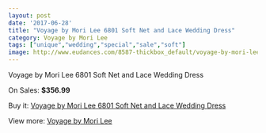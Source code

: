 ```yaml
---
layout: post
date: '2017-06-28'
title: "Voyage by Mori Lee 6801 Soft Net and Lace Wedding Dress"
category: Voyage by Mori Lee
tags: ["unique","wedding","special","sale","soft"]
image: http://www.eudances.com/8587-thickbox_default/voyage-by-mori-lee-6801-soft-net-and-lace-wedding-dress.jpg
---
```

Voyage by Mori Lee 6801 Soft Net and Lace Wedding Dress

On Sales: **$356.99**
<a href="https://www.eudances.com/en/voyage-by-mori-lee/2915-voyage-by-mori-lee-6801-soft-net-and-lace-wedding-dress.html"><amp-img layout="responsive" width="600" height="600" src="//www.eudances.com/8587-thickbox_default/voyage-by-mori-lee-6801-soft-net-and-lace-wedding-dress.jpg" alt="Voyage by Mori Lee 6801 Soft Net and Lace Wedding Dress 0" /></a>
<a href="https://www.eudances.com/en/voyage-by-mori-lee/2915-voyage-by-mori-lee-6801-soft-net-and-lace-wedding-dress.html"><amp-img layout="responsive" width="600" height="600" src="//www.eudances.com/8591-thickbox_default/voyage-by-mori-lee-6801-soft-net-and-lace-wedding-dress.jpg" alt="Voyage by Mori Lee 6801 Soft Net and Lace Wedding Dress 1" /></a>
<a href="https://www.eudances.com/en/voyage-by-mori-lee/2915-voyage-by-mori-lee-6801-soft-net-and-lace-wedding-dress.html"><amp-img layout="responsive" width="600" height="600" src="//www.eudances.com/8590-thickbox_default/voyage-by-mori-lee-6801-soft-net-and-lace-wedding-dress.jpg" alt="Voyage by Mori Lee 6801 Soft Net and Lace Wedding Dress 2" /></a>
<a href="https://www.eudances.com/en/voyage-by-mori-lee/2915-voyage-by-mori-lee-6801-soft-net-and-lace-wedding-dress.html"><amp-img layout="responsive" width="600" height="600" src="//www.eudances.com/8589-thickbox_default/voyage-by-mori-lee-6801-soft-net-and-lace-wedding-dress.jpg" alt="Voyage by Mori Lee 6801 Soft Net and Lace Wedding Dress 3" /></a>
<a href="https://www.eudances.com/en/voyage-by-mori-lee/2915-voyage-by-mori-lee-6801-soft-net-and-lace-wedding-dress.html"><amp-img layout="responsive" width="600" height="600" src="//www.eudances.com/8588-thickbox_default/voyage-by-mori-lee-6801-soft-net-and-lace-wedding-dress.jpg" alt="Voyage by Mori Lee 6801 Soft Net and Lace Wedding Dress 4" /></a>

Buy it: [Voyage by Mori Lee 6801 Soft Net and Lace Wedding Dress](https://www.eudances.com/en/voyage-by-mori-lee/2915-voyage-by-mori-lee-6801-soft-net-and-lace-wedding-dress.html "Voyage by Mori Lee 6801 Soft Net and Lace Wedding Dress")

View more: [Voyage by Mori Lee](https://www.eudances.com/en/47-voyage-by-mori-lee "Voyage by Mori Lee")